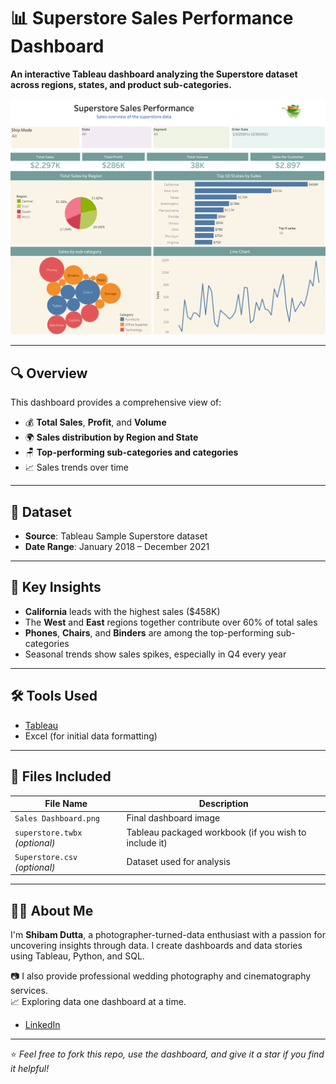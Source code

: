# 📊 Superstore Sales Performance Dashboard

**An interactive Tableau dashboard analyzing the Superstore dataset across regions, states, and product sub-categories.**

![Sales Dashboard](./Sales%20Dashboard.png)

---

## 🔍 Overview

This dashboard provides a comprehensive view of:
- 💰 **Total Sales**, **Profit**, and **Volume**
- 🌍 **Sales distribution by Region and State**
- 🪑 **Top-performing sub-categories and categories**
- 📈 Sales trends over time

---

## 📅 Dataset

- **Source**: Tableau Sample Superstore dataset
- **Date Range**: January 2018 – December 2021

---

## 📌 Key Insights

- **California** leads with the highest sales ($458K)
- The **West** and **East** regions together contribute over 60% of total sales
- **Phones**, **Chairs**, and **Binders** are among the top-performing sub-categories
- Seasonal trends show sales spikes, especially in Q4 every year

---

## 🛠 Tools Used

- [Tableau](https://www.tableau.com/)
- Excel (for initial data formatting)

---

## 📂 Files Included

| File Name             | Description                              |
|----------------------|------------------------------------------|
| `Sales Dashboard.png`| Final dashboard image                     |
| `superstore.twbx` _(optional)_ | Tableau packaged workbook (if you wish to include it) |
| `Superstore.csv` _(optional)_ | Dataset used for analysis           |

---

## 🙋‍♂️ About Me

I'm **Shibam Dutta**, a photographer-turned-data enthusiast with a passion for uncovering insights through data. I create dashboards and data stories using Tableau, Python, and SQL.

📷 I also provide professional wedding photography and cinematography services.  
📈 Exploring data one dashboard at a time.

- [LinkedIn](https://www.linkedin.com/in/shibam-dutta-6a644a43/)

---

⭐ *Feel free to fork this repo, use the dashboard, and give it a star if you find it helpful!*
